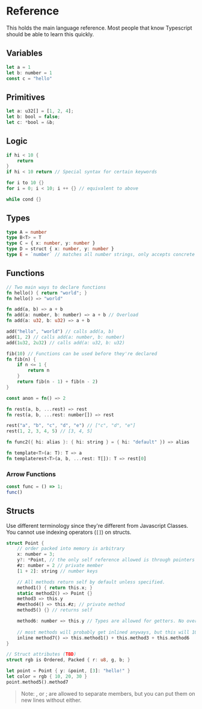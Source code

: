 # Reference

This holds the main language reference. Most people that know Typescript should be able to learn this quickly.

## Variables

```rust
let a = 1
let b: number = 1
const c = "hello"
```

## Primitives

```typescript
let a: u32[] = [1, 2, 4];
let b: bool = false;
let c: *bool = &b;
```

## Logic

```rust
if hi < 10 {
	return
}
if hi < 10 return // Special syntax for certain keywords

for i to 10 {}
for i = 0; i < 10; i ++ {} // equivalent to above

while cond {}
```

## Types

```typescript
type A = number
type B<T> = T
type C = { x: number, y: number }
type D = struct { x: number, y: number }
type E = `number` // matches all number strings, only accepts concrete input
```

## Functions

```rust
// Two main ways to declare functions
fn hello() { return "world"; }
fn hello() => "world"

fn add(a, b) => a + b
fn add(a: number, b: number) => a + b // Overload
fn add(a: u32, b: u32) => a + b

add("hello", "world") // calls add(a, b)
add(1, 2) // calls add(a: number, b: number)
add(1u32, 2u32) // calls add(a: u32, b: u32)

fib(10) // Functions can be used before they're declared
fn fib(n) {
	if n <= 1 {
		return n
	}
	return fib(n - 1) + fib(n - 2)
}

const anon = fn() => 2

fn rest(a, b, ...rest) => rest
fn rest(a, b, ...rest: number[]) => rest

rest("a", "b", "c", "d", "e") // ["c", "d", "e"]
rest(1, 2, 3, 4, 5) // [3, 4, 5]

fn func2({ hi: alias }: { hi: string } = { hi: "default" }) => alias

fn template<T>(a: T): T => a
fn templaterest<T>(a, b, ...rest: T[]): T => rest[0]

```

### Arrow Functions

```javascript
const func = () => 1;
func()
```

## Structs

Use different terminology since they're different from Javascript Classes. You cannot use indexing operators (`[]`) on structs.

```rust
struct Point {
	// order packed into memory is arbitrary
	x: number = 3;
	y?: *Point, // the only self reference allowed is through pointers
	#z: number = 2 // private member
	[1 + 2]: string // number keys

	// All methods return self by default unless specified.
	method1() { return this.x; }
	static method2() => Point {}
	method3 => this.y
	#method4() => this.#z; // private method
	method5() {} // returns self

	method6: number => this.y // Types are allowed for getters. No overloads allowed for them though.
	
	// most methods will probably get inlined anyways, but this will 100% inline
	inline method7() => this.method1() + this.method3 + this.method6
}

// Struct attributes (TBD)
struct rgb is Ordered, Packed { r: u8, g, b; }

let point = Point { y: &point, [3]: "hello!" }
let color = rgb { 10, 20, 30 }
point.method5().method7
```

> Note: , or ; are allowed to separate members, but you can put them on new lines without either.
